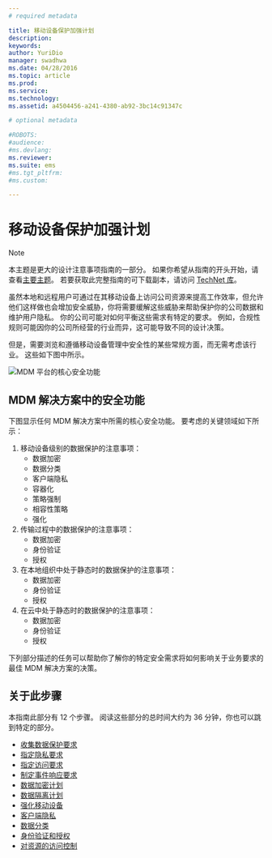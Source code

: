 ```yaml
---
# required metadata

title: 移动设备保护加强计划
description:
keywords:
author: YuriDio
manager: swadhwa
ms.date: 04/28/2016
ms.topic: article
ms.prod:
ms.service:
ms.technology:
ms.assetid: a4504456-a241-4380-ab92-3bc14c91347c

# optional metadata

#ROBOTS:
#audience:
#ms.devlang:
ms.reviewer: 
ms.suite: ems
#ms.tgt_pltfrm:
#ms.custom:

---
```


# 移动设备保护加强计划

>[!NOTE]
>本主题是更大的设计注意事项指南的一部分。 如果你希望从指南的开头开始，请查看[主要主题](mdm-design-considerations-guide.md)。 若要获取此完整指南的可下载副本，请访问 [TechNet 库](https://gallery.technet.microsoft.com/Mobile-Device-Management-7d401582)。

虽然本地和远程用户可通过在其移动设备上访问公司资源来提高工作效率，但允许他们这样做也会增加安全威胁，你将需要缓解这些威胁来帮助保护你的公司数据和维护用户隐私。 你的公司可能对如何平衡这些需求有特定的要求。 例如，合规性规则可能因你的公司所经营的行业而异，这可能导致不同的设计决策。
 
但是，需要浏览和遵循移动设备管理中安全性的某些常规方面，而无需考虑该行业。 这些如下图中所示。

![MDM 平台的核心安全功能](./media/MDM_Figure_08.png)

## MDM 解决方案中的安全功能

下图显示任何 MDM 解决方案中所需的核心安全功能。 要考虑的关键领域如下所示：

1. 移动设备级别的数据保护的注意事项：
    - 数据加密
    - 数据分类
    - 客户端隐私
    - 容器化
    - 策略强制
    - 相容性策略
    - 强化
2. 传输过程中的数据保护的注意事项：
    - 数据加密
    - 身份验证
    - 授权
3. 在本地组织中处于静态时的数据保护的注意事项：
    - 数据加密
    - 身份验证
    - 授权
4. 在云中处于静态时的数据保护的注意事项：
    - 数据加密
    - 身份验证
    - 授权

下列部分描述的任务可以帮助你了解你的特定安全需求将如何影响关于业务要求的最佳 MDM 解决方案的决策。

## 关于此步骤

本指南此部分有 12 个步骤。 阅读这些部分的总时间大约为 36 分钟，你也可以跳到特定的部分。

- [收集数据保护要求](mdm-gather-data-protection-requirements.md)
- [指定隐私要求](mdm-specify-privacy-requirements.md)
- [指定访问要求](mdm-specify-your-access-requirements.md)
- [制定事件响应要求](mdm-develop-incident-response-requirements.md)
- [数据加密计划](mdm-data-encryption.md)
- [数据隔离计划](mdm-data-segregation.md)
- [强化移动设备](mdm-hardening-mobile-devices.md)
- [客户端隐私](mdm-client-privacy.md)
- [数据分类](mdm-data-classification.md)
- [身份验证和授权](mdm-authentication-authorization.md)
- [对资源的访问控制](mdm-access-control-resources.md)




<!--HONumber=Apr16_HO2-->


